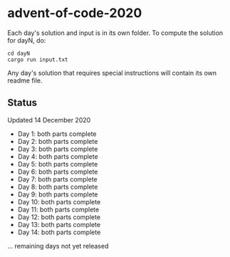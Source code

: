 # advent-of-code-2020

Each day's solution and input is in its own folder. To compute the solution
for dayN, do:

	cd dayN
	cargo run input.txt

Any day's solution that requires special instructions will contain its own
readme file.

## Status

Updated 14 December 2020

- Day 1: both parts complete
- Day 2: both parts complete
- Day 3: both parts complete
- Day 4: both parts complete
- Day 5: both parts complete
- Day 6: both parts complete
- Day 7: both parts complete
- Day 8: both parts complete
- Day 9: both parts complete
- Day 10: both parts complete
- Day 11: both parts complete
- Day 12: both parts complete
- Day 13: both parts complete
- Day 14: both parts complete

... remaining days not yet released
